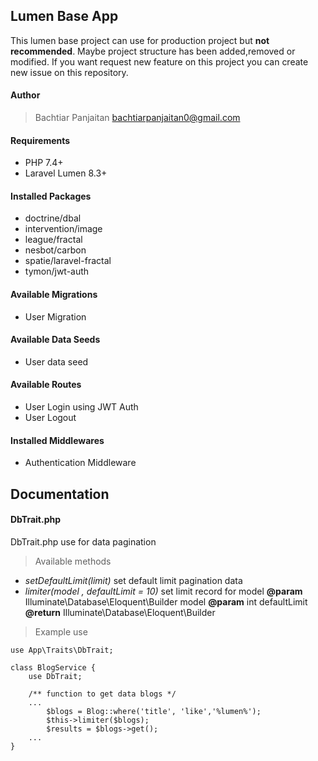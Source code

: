 ## Lumen Base App 
 This lumen base project can use for production project but **not recommended**. Maybe project structure has been added,removed or modified. If you want request new feature on this project you can create new issue on this repository.

#### Author
> Bachtiar Panjaitan <bachtiarpanjaitan0@gmail.com>

#### Requirements
- PHP 7.4+
- Laravel Lumen 8.3+

#### Installed Packages
- doctrine/dbal
- intervention/image
- league/fractal
- nesbot/carbon
- spatie/laravel-fractal
- tymon/jwt-auth

#### Available Migrations
- User Migration

#### Available Data Seeds
- User data seed

#### Available Routes
- User Login using JWT Auth
- User Logout

#### Installed Middlewares
- Authentication Middleware

## Documentation

#### DbTrait.php
DbTrait.php use for data pagination
> Available methods
- _setDefaultLimit(limit)_
  set default limit pagination data
- _limiter(model , defaultLimit = 10)_
    set limit record for model
    **@param** Illuminate\Database\Eloquent\Builder model
    **@param** int defaultLimit
    **@return** Illuminate\Database\Eloquent\Builder

> Example use

```
use App\Traits\DbTrait;

class BlogService {
    use DbTrait;

    /** function to get data blogs */
    ...
        $blogs = Blog::where('title', 'like','%lumen%');
        $this->limiter($blogs);
        $results = $blogs->get();
    ...
}

```
